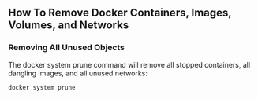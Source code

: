 ## How To Remove Docker Containers, Images, Volumes, and Networks

### Removing All Unused Objects

The docker system prune command will remove all stopped containers, all dangling images, and all unused networks:

```dockerfile
docker system prune
```


